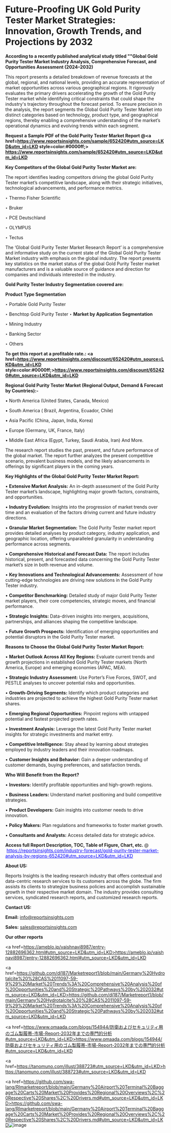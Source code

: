 # Future-Proofing UK Gold Purity Tester Market Strategies: Innovation, Growth Trends, and Projections by 2032

<strong>According to a recently published analytical study titled ""Global Gold Purity Tester Market Industry Analysis, Comprehensive Forecast, and Opportunities Assessment (2024–2032)</strong>

This report presents a detailed breakdown of revenue forecasts at the global, regional, and national levels, providing an accurate representation of market opportunities across various geographical regions. It rigorously evaluates the primary drivers accelerating the growth of the Gold Purity Tester market while identifying critical constraints that could shape the industry's trajectory throughout the forecast period. To ensure precision in the analysis, the report segments the Global Gold Purity Tester Market into distinct categories based on technology, product type, and geographical regions, thereby enabling a comprehensive understanding of the market’s operational dynamics and evolving trends within each segment.

<strong>Request a Sample PDF of the Gold Purity Tester Market Report </strong><strong>@<a href=https://www.reportsinsights.com/sample/652420#utm_source=LKD&utm_id=LKD style=color:#0000ff;> https://www.reportsinsights.com/sample/652420#utm_source=LKD&utm_id=LKD</a></strong></font>

<strong>Key Competitors of the Global Gold Purity Tester Market are:</strong>

The report identifies leading competitors driving the global Gold Purity Tester market’s competitive landscape, along with their strategic initiatives, technological advancements, and performance metrics.

‣ Thermo Fisher Scientific

‣ Bruker

‣ PCE Deutschland

‣ OLYMPUS

‣ Tectus

The ‘Global Gold Purity Tester Market Research Report’ is a comprehensive and informative study on the current state of the Global Gold Purity Tester Market industry with emphasis on the global industry. The report presents key statistics on the market status of the global Gold Purity Tester market manufacturers and is a valuable source of guidance and direction for companies and individuals interested in the industry.

<strong>Gold Purity Tester Industry Segmentation covered are:</strong>

<strong>Product Type Segmentation</strong>

‣ Portable Gold Purity Tester

‣ Benchtop Gold Purity Tester
‣ 
<strong>Market by Application Segmentation</strong>

‣ Mining Industry

‣ Banking Sector

‣ Others

<strong>To get this report at a profitable rate.: <a href=https://www.reportsinsights.com/discount/652420#utm_source=LKD&utm_id=LKD style=color:#0000ff;>https://www.reportsinsights.com/discount/652420#utm_source=LKD&utm_id=LKD</a></strong></font>

<strong>Regional Gold Purity Tester Market (Regional Output, Demand &amp; Forecast by Countries):-</strong>

• North America (United States, Canada, Mexico)

• South America ( Brazil, Argentina, Ecuador, Chile)

• Asia Pacific (China, Japan, India, Korea)

• Europe (Germany, UK, France, Italy)

• Middle East Africa (Egypt, Turkey, Saudi Arabia, Iran) And More.

The research report studies the past, present, and future performance of the global market. The report further analyzes the present competitive scenario, prevalent business models, and the likely advancements in offerings by significant players in the coming years.

<strong>Key Highlights of the Global Gold Purity Tester Market Report:</strong>

• <strong>Extensive Market Analysis:</strong> An in-depth assessment of the Gold Purity Tester market’s landscape, highlighting major growth factors, constraints, and opportunities.

• <strong>Industry Evolution:</strong> Insights into the progression of market trends over time and an evaluation of the factors driving current and future industry directions.

• <strong>Granular Market Segmentation:</strong> The Gold Purity Tester market report provides detailed analyses by product category, industry application, and geographic location, offering unparalleled granularity in understanding performance across segments.

• <strong>Comprehensive Historical and Forecast Data:</strong> The report includes historical, present, and forecasted data concerning the Gold Purity Tester market’s size in both revenue and volume.

• <strong>Key Innovations and Technological Advancements:</strong> Assessment of how cutting-edge technologies are driving new solutions in the Gold Purity Tester industry.

• <strong>Competitor Benchmarking:</strong> Detailed study of major Gold Purity Tester market players, their core competencies, strategic moves, and financial performance.

• <strong>Strategic Insights:</strong> Data-driven insights into mergers, acquisitions, partnerships, and alliances shaping the competitive landscape.

• <strong>Future Growth Prospects:</strong> Identification of emerging opportunities and potential disruptors in the Gold Purity Tester market.

<strong>Reasons to Choose the Global Gold Purity Tester Market Report:</strong>

• <strong>Market Outlook Across All Key Regions:</strong> Evaluate current trends and growth projections in established Gold Purity Tester markets (North America, Europe) and emerging economies (APAC, MEA).

• <strong>Strategic Industry Assessment:</strong> Use Porter’s Five Forces, SWOT, and PESTLE analyses to uncover potential risks and opportunities.

• <strong>Growth-Driving Segments:</strong> Identify which product categories and industries are projected to achieve the highest Gold Purity Tester market shares.

• <strong>Emerging Regional Opportunities:</strong> Pinpoint regions with untapped potential and fastest projected growth rates.

• <strong>Investment Analysis:</strong> Leverage the latest Gold Purity Tester market insights for strategic investments and market entry.

• <strong>Competitive Intelligence:</strong> Stay ahead by learning about strategies employed by industry leaders and their innovation roadmaps.

• <strong>Customer Insights and Behavior:</strong> Gain a deeper understanding of customer demands, buying preferences, and satisfaction trends.

<strong>Who Will Benefit from the Report?</strong>

• <strong>Investors:</strong> Identify profitable opportunities and high-growth regions.

• <strong>Business Leaders:</strong> Understand market positioning and build competitive strategies.

• <strong>Product Developers:</strong> Gain insights into customer needs to drive innovation.

• <strong>Policy Makers:</strong> Plan regulations and frameworks to foster market growth.

• <strong>Consultants and Analysts:</strong> Access detailed data for strategic advice.
</ul>
<strong>Access full Report Description, TOC, Table of Figure, Chart, etc. </strong>@  <a href=https://reportsinsights.com/industry-forecast/gold-purity-tester-market-analysis-by-regions-652420#utm_source=LKD&utm_id=LKD style=color:#0000ff;>https://reportsinsights.com/industry-forecast/gold-purity-tester-market-analysis-by-regions-652420#utm_source=LKD&utm_id=LKD</a></font>

<strong><strong>About US</strong>:</strong>

Reports Insights is the leading research industry that offers contextual and data-centric research services to its customers across the globe. The firm assists its clients to strategize business policies and accomplish sustainable growth in their respective market domain. The industry provides consulting services, syndicated research reports, and customized research reports.

<strong>Contact US:</strong>

<p class=""""><b>Email:</b> <a href=mailto:info@reportsinsights.com>info@reportsinsights.com</a></p>
<p class=""""><b>Sales:</b> <a href=mailto:sales@reportsinsights.com>sales@reportsinsights.com</a></p>

<strong>Our other reports</strong>

<a href=https://ameblo.jp/vaishnavi8987/entry-12882696362.html#utm_source=LKD&utm_id=LKD>https://ameblo.jp/vaishnavi8987/entry-12882696362.html#utm_source=LKD&utm_id=LKD</a>

<a href=https://github.com/di187/Marketreport1/blob/main/Germany%20Hydrotalcite%20%28CAS%2011097-59-9%29%20Market%20Trends%3A%20Comprehensive%20Analysis%20of%20Opportunities%20and%20Strategic%20Pathways%20by%202032#utm_source=LKD&utm_id=LKD>https://github.com/di187/Marketreport1/blob/main/Germany%20Hydrotalcite%20%28CAS%2011097-59-9%29%20Market%20Trends%3A%20Comprehensive%20Analysis%20of%20Opportunities%20and%20Strategic%20Pathways%20by%202032#utm_source=LKD&utm_id=LKD</a>

<a href=https://www.omaada.com/blogs/154944/防衛およびセキュリティ用のゴム製履帯-市場-Report-2032年までの専門的分析#utm_source=LKD&utm_id=LKD>https://www.omaada.com/blogs/154944/防衛およびセキュリティ用のゴム製履帯-市場-Report-2032年までの専門的分析#utm_source=LKD&utm_id=LKD</a>

<a href=https://tanomuno.com/illust/388723#utm_source=LKD&utm_id=LKD>https://tanomuno.com/illust/388723#utm_source=LKD&utm_id=LKD</a>

<a href=https://github.com/swa-lang/RImarketreport/blob/main/Germany%20Airport%20Terminal%20Baggage%20Carts%20Market%20Provides%20Regional%20Overviews%2C%20Respective%20Shares%2C%20Drivers.md#utm_source=LKD&utm_id=LKD>https://github.com/swa-lang/RImarketreport/blob/main/Germany%20Airport%20Terminal%20Baggage%20Carts%20Market%20Provides%20Regional%20Overviews%2C%20Respective%20Shares%2C%20Drivers.md#utm_source=LKD&utm_id=LKD</a>![image](https://github.com/user-attachments/assets/703e5973-43b9-466d-9f24-d4373b66f9b8)
